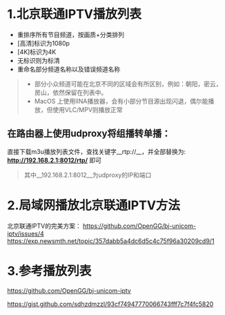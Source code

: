 # 1.北京联通IPTV播放列表
- 重排序所有节目频道，按画质+分类排列
- [高清]标识为1080p
- [4K]标识为4K
- 无标识则为标清
- 重命名部分频道名称以及错误频道名称

> - 部分小众频道可能在北京不同的区域会有所区别，例如：朝阳，密云，房山，依然保留在列表中。
> - MacOS 上使用IINA播放器，会有小部分节目源出现闪退，偶尔能播放，但使用VLC/MPV则播放正常

## 在路由器上使用udproxy将组播转单播：
直接下载m3u播放列表文件，查找关键字__rtp://__，并全部替换为: __http://192.168.2.1:8012/rtp/__ 即可
>其中__192.168.2.1:8012__为udproxy的IP和端口

# 2.局域网播放北京联通IPTV方法
北京联通IPTV的完美方案：
https://github.com/OpenGG/bj-unicom-iptv/issues/4
https://exp.newsmth.net/topic/357dabb5a4dc6d5c4c75f96a30209cd9/1

# 3.参考播放列表

https://github.com/OpenGG/bj-unicom-iptv

https://gist.github.com/sdhzdmzzl/93cf74947770066743fff7c7f4fc5820




